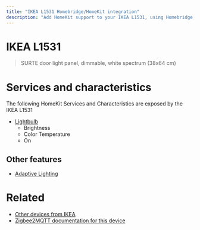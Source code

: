 ```yaml
---
title: "IKEA L1531 Homebridge/HomeKit integration"
description: "Add HomeKit support to your IKEA L1531, using Homebridge, Zigbee2MQTT and homebridge-z2m."
---
```

<!---
This file has been GENERATED using src/docgen/docgen.ts
DO NOT EDIT THIS FILE MANUALLY!
-->
# IKEA L1531
> SURTE door light panel, dimmable, white spectrum (38x64 cm)


# Services and characteristics
The following HomeKit Services and Characteristics are exposed by
the IKEA L1531

* [Lightbulb](../../light.md)
  * Brightness
  * Color Temperature
  * On


## Other features
* [Adaptive Lighting](../../light.md)


# Related
* [Other devices from IKEA](../index.md#ikea)
* [Zigbee2MQTT documentation for this device](https://www.zigbee2mqtt.io/devices/L1531.html)
